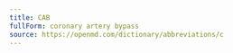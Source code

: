 ```yaml
---
title: CAB
fullForm: coronary artery bypass
source: https://openmd.com/dictionary/abbreviations/c
---
```


